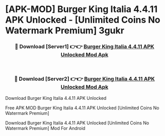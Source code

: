 # [APK-MOD] Burger King Italia 4.4.11 APK Unlocked - [Unlimited Coins No Watermark Premium] 3gukr



<div align="center">
<h3>🔴 Download [Server1] 👉👉 <a href="https://momento.my/?title=Burger_King_Italia_4.4.11_APK_Unlocked">Burger King Italia 4.4.11 APK Unlocked Mod Apk</a></h3><br>

<h3>🔴 Download [Server2] 👉👉 <a href="https://momento.my/?title=Burger_King_Italia_4.4.11_APK_Unlocked">Burger King Italia 4.4.11 APK Unlocked Mod Apk</a></h3>
</div>



Download Burger King Italia 4.4.11 APK Unlocked 

Free APK MOD Burger King Italia 4.4.11 APK Unlocked [Unlimited Coins No Watermark Premium]

Download Burger King Italia 4.4.11 APK Unlocked [Unlimited Coins No Watermark Premium] Mod For Android
